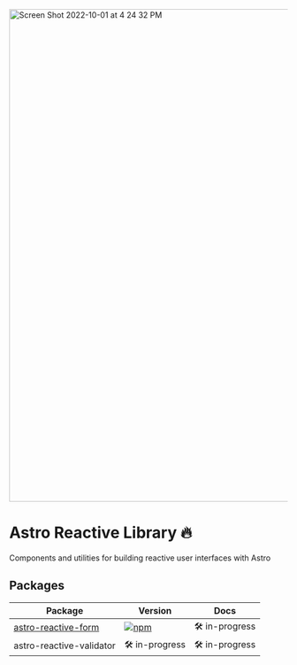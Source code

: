 <img width="890" alt="Screen Shot 2022-10-01 at 4 24 32 PM" src="https://user-images.githubusercontent.com/4262489/193414138-78f615c7-320c-4104-91c5-b02a13bce70c.png">

# Astro Reactive Library 🔥

Components and utilities for building reactive user interfaces with Astro

## Packages

| Package | Version | Docs |
| --- | --- | --- |
| [astro-reactive-form](https://github.com/ayoayco/astro-reactive-form/tree/main/packages/astro-reactive-form) | [![npm](https://img.shields.io/npm/v/astro-reactive-form)](https://www.npmjs.com/package/astro-reactive-form) | 🛠 in-progress |
| astro-reactive-validator | 🛠 in-progress | 🛠 in-progress |
